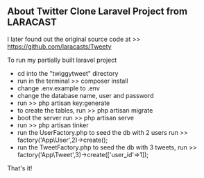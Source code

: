 
## About Twitter Clone Laravel Project from LARACAST
I later found out the original source code at >> https://github.com/laracasts/Tweety  

To run my partially built laravel project

- cd into the "twiggytweet" directory
- run in the terminal >> composer install
- change .env.example to .env
- change the database name, user and password
- run >> php artisan key:generate
- to create the tables, run >> php artisan migrate
- boot the server run >> php artisan serve
- run >> php artisan tinker
- run the UserFactory.php to seed the db with 2 users run >> factory('App\User',2)->create();
- run the TweetFactory.php to seed the db with 3 tweets, run >> factory('App\Tweet',3)->create(['user_id'=>1]);

That's it!



